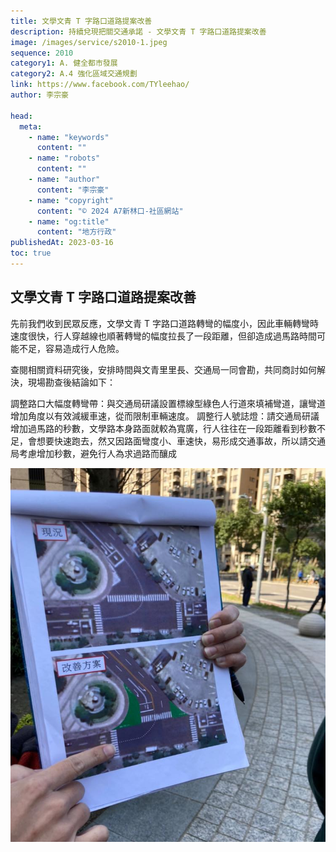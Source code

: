 ```yaml
---
title: 文學文青 T 字路口道路提案改善
description: 持續兌現把關交通承諾 - 文學文青 T 字路口道路提案改善
image: /images/service/s2010-1.jpeg
sequence: 2010
category1: A. 健全都市發展
category2: A.4 強化區域交通規劃
link: https://www.facebook.com/TYleehao/
author: 李宗豪

head:
  meta:
    - name: "keywords"
      content: ""
    - name: "robots"
      content: ""
    - name: "author"
      content: "李宗豪"
    - name: "copyright"
      content: "© 2024 A7新林口-社區網站"
    - name: "og:title"
      content: "地方行政"
publishedAt: 2023-03-16
toc: true
---
```


## 文學文青 T 字路口道路提案改善

先前我們收到民眾反應，文學文青 T 字路口道路轉彎的幅度小，因此車輛轉彎時速度很快，行人穿越線也順著轉彎的幅度拉長了一段距離，但卻造成過馬路時間可能不足，容易造成行人危險。

查閱相關資料研究後，安排時間與文青里里長、交通局一同會勘，共同商討如何解決，現場勘查後結論如下：

調整路口大幅度轉彎帶：與交通局研議設置標線型綠色人行道來填補彎道，讓彎道增加角度以有效減緩車速，從而限制車輛速度。
調整行人號誌燈：請交通局研議增加過馬路的秒數，文學路本身路面就較為寬廣，行人往往在一段距離看到秒數不足，會想要快速跑去，然又因路面彎度小、車速快，易形成交通事故，所以請交通局考慮增加秒數，避免行人為求過路而釀成

![s2010-1.jpeg](/images/service/s2010-1.jpeg)
